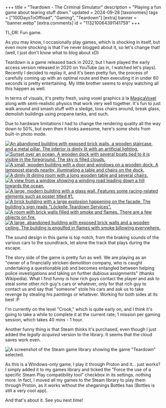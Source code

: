 +++
title = "Teardown - The Criminal Simulator"
description = "Playing a fun game about tearing stuff down."
updated = 2024-09-28
[taxonomies]
tags = ["100DaysToOffload", "Gaming", "Teardown"]
[extra]
banner = "banner.webp"
[extra.comments]
id = "113210064391141759"
+++

TL;DR: Fun game.

As you may know, I occasionally play games, which is shocking in itself, but even more shocking is that I've never blogged about it, so let's change that! (well, I just don't know what to blog about xD)

Teardown is a game released back in 2022, but I have played the early access version released in 2020 on YouTube (as in, I watched let's plays). Recently I decided to replay it, and it's been pretty fun, the process of carefully coming up with an optimal route and then executing it in under 60 seconds is pretty entertaining. My little brother seems to enjoy watching all this happen as well.

In terms of visuals, it's pretty fresh, using voxel graphics à la [MagicaVoxel](https://ephtracy.github.io) along with semi-realistic physics that work very well together. It's fun to just walk around and smash stuff with a sledge, toss chairs around, break glass, demolish buildings using propane tanks, and such.

Due to hardware limitations I had to change the rendering quality all the way down to 50%, but even then it looks awesome, here's some shots from built-in photo mode.

<div class="media-grid-markdown">

[![An abandoned building with exposed brick walls, a wooden staircase, and a metal pillar. The interior is dimly lit with an artificial lighting.](screenshot-teardown-1.png)](https://files.catbox.moe/u4p65h.png)
[![Sunset over an ocean. A wooden dock with several boats tied to it is visible in the foreground. The sky is filled clouds.](screenshot-teardown-2.png)](https://files.catbox.moe/j8plvm.png)
[![A small, wooden building with a door and windows on a wooden dock. A lamppost stands nearby, illuminating a table and chairs on the dock.](screenshot-teardown-3.png)](https://files.catbox.moe/gtckqi.png)
[![A dimly lit dining room with a long wooden table and several chairs.](screenshot-teardown-4.png)](https://files.catbox.moe/btqp4t.png)
[![A view from a window showing a winding road leading down a hill towards the ocean.](screenshot-teardown-5.png)](https://files.catbox.moe/ph30ik.png)
[![A large, modern building with a glass wall. Features some racing-related elements such as poster titled #1.](screenshot-teardown-6.png)](https://files.catbox.moe/aayzmp.png)
[![A brick building with a large explosion happening on the facade. The building's sign reads "Löckelle Teardown Services".](screenshot-teardown-7.png)](https://files.catbox.moe/jbupy7.png)
[![A room with brick walls filled with smoke and flames. There are a few objects on fire.](screenshot-teardown-8.png)](https://files.catbox.moe/fnv84q.png)
[![A large, abandoned building with exposed brick walls and a wooden ceiling. The building is engulfed in flames with smoke billowing everywhere.](screenshot-teardown-9.png)](https://files.catbox.moe/oftls3.png)
</div>

The sound design in this game is top notch, from the braking sounds of the various cars to the soundtrack, let alone the track that plays during the escape.

The story side of the game is pretty fun as well. We are playing as an "owner of a financially stricken demolition company, who is caught undertaking a questionable job and becomes entangled between helping police investigations and taking on further dubious assignments" (thanks Wikipedia). What I find funny is how rich guys contact the player and ask to steal some other rich guy's cars or whatever, only for that rich guy to contact us and say that "someone" stole his cars and ask us to take revenge by stealing his paintings or whatever. Working for both sides at its best :P

I'm currently on the level "Crook," which is quite early on, and I think it's going to take a while to complete it at the current rate; 1 mission per gaming session, which takes 40 mins - 1 hour.

Another funny thing is that Steam thinks it's purchased, even though I just added the *legally acquired* version to the library. It seems that the cloud saves work even.

![A screenshot of the Steam game library showing the game "Teardown" selected.](screenshot-steam.png)

As this is a Windows-only game, I play it through Proton and it... just works? I simply added it to my games library and ticked the "Force the use of a specific Steam Play compatibility tool" checkbox in its settings, nothing more. In fact, I moved all my games to the Steam library to play them through Proton, as it works without the sheganings Bottles has (Bottles is still a very cool app).

And that's about it. See you next time!
